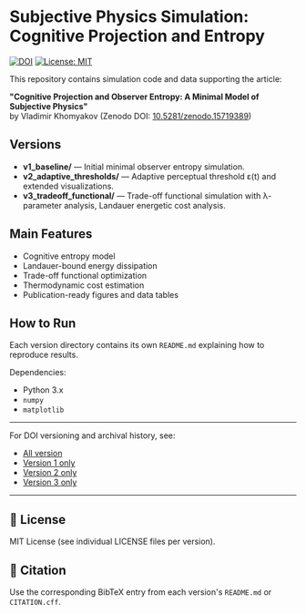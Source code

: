 # Subjective Physics Simulation: Cognitive Projection and Entropy

[![DOI](https://zenodo.org/badge/DOI/10.5281/zenodo.15719389.svg)](https://doi.org/10.5281/zenodo.15719389)
[![License: MIT](https://img.shields.io/badge/License-MIT-yellow.svg)](LICENSE)

This repository contains simulation code and data supporting the article:

**"Cognitive Projection and Observer Entropy: A Minimal Model of Subjective Physics"**  
by Vladimir Khomyakov (Zenodo DOI: [10.5281/zenodo.15719389](https://doi.org/10.5281/zenodo.15719389))

## Versions

- **v1_baseline/** — Initial minimal observer entropy simulation.
- **v2_adaptive_thresholds/** — Adaptive perceptual threshold ε(t) and extended visualizations.
- **v3_tradeoff_functional/** — Trade-off functional simulation with λ-parameter analysis, Landauer energetic cost analysis.

## Main Features

- Cognitive entropy model
- Landauer-bound energy dissipation
- Trade-off functional optimization
- Thermodynamic cost estimation
- Publication-ready figures and data tables

## How to Run

Each version directory contains its own `README.md` explaining how to reproduce results.

Dependencies:
- Python 3.x
- `numpy`
- `matplotlib`

---

For DOI versioning and archival history, see:

- [All version](https://doi.org/10.5281/zenodo.15719389)
- [Version 1 only](https://doi.org/10.5281/zenodo.15719390)
- [Version 2 only](https://doi.org/10.5281/zenodo.15751229)
- [Version 3 only](https://doi.org/10.5281/zenodo.15780239)

---

## 📜 License

MIT License (see individual LICENSE files per version).

## 📖 Citation

Use the corresponding BibTeX entry from each version's `README.md` or `CITATION.cff`.
